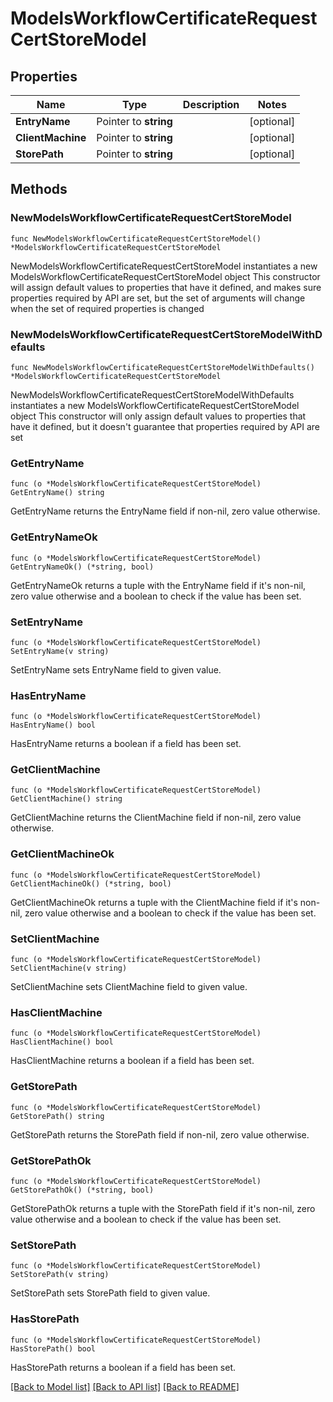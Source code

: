 # ModelsWorkflowCertificateRequestCertStoreModel

## Properties

Name | Type | Description | Notes
------------ | ------------- | ------------- | -------------
**EntryName** | Pointer to **string** |  | [optional] 
**ClientMachine** | Pointer to **string** |  | [optional] 
**StorePath** | Pointer to **string** |  | [optional] 

## Methods

### NewModelsWorkflowCertificateRequestCertStoreModel

`func NewModelsWorkflowCertificateRequestCertStoreModel() *ModelsWorkflowCertificateRequestCertStoreModel`

NewModelsWorkflowCertificateRequestCertStoreModel instantiates a new ModelsWorkflowCertificateRequestCertStoreModel object
This constructor will assign default values to properties that have it defined,
and makes sure properties required by API are set, but the set of arguments
will change when the set of required properties is changed

### NewModelsWorkflowCertificateRequestCertStoreModelWithDefaults

`func NewModelsWorkflowCertificateRequestCertStoreModelWithDefaults() *ModelsWorkflowCertificateRequestCertStoreModel`

NewModelsWorkflowCertificateRequestCertStoreModelWithDefaults instantiates a new ModelsWorkflowCertificateRequestCertStoreModel object
This constructor will only assign default values to properties that have it defined,
but it doesn't guarantee that properties required by API are set

### GetEntryName

`func (o *ModelsWorkflowCertificateRequestCertStoreModel) GetEntryName() string`

GetEntryName returns the EntryName field if non-nil, zero value otherwise.

### GetEntryNameOk

`func (o *ModelsWorkflowCertificateRequestCertStoreModel) GetEntryNameOk() (*string, bool)`

GetEntryNameOk returns a tuple with the EntryName field if it's non-nil, zero value otherwise
and a boolean to check if the value has been set.

### SetEntryName

`func (o *ModelsWorkflowCertificateRequestCertStoreModel) SetEntryName(v string)`

SetEntryName sets EntryName field to given value.

### HasEntryName

`func (o *ModelsWorkflowCertificateRequestCertStoreModel) HasEntryName() bool`

HasEntryName returns a boolean if a field has been set.

### GetClientMachine

`func (o *ModelsWorkflowCertificateRequestCertStoreModel) GetClientMachine() string`

GetClientMachine returns the ClientMachine field if non-nil, zero value otherwise.

### GetClientMachineOk

`func (o *ModelsWorkflowCertificateRequestCertStoreModel) GetClientMachineOk() (*string, bool)`

GetClientMachineOk returns a tuple with the ClientMachine field if it's non-nil, zero value otherwise
and a boolean to check if the value has been set.

### SetClientMachine

`func (o *ModelsWorkflowCertificateRequestCertStoreModel) SetClientMachine(v string)`

SetClientMachine sets ClientMachine field to given value.

### HasClientMachine

`func (o *ModelsWorkflowCertificateRequestCertStoreModel) HasClientMachine() bool`

HasClientMachine returns a boolean if a field has been set.

### GetStorePath

`func (o *ModelsWorkflowCertificateRequestCertStoreModel) GetStorePath() string`

GetStorePath returns the StorePath field if non-nil, zero value otherwise.

### GetStorePathOk

`func (o *ModelsWorkflowCertificateRequestCertStoreModel) GetStorePathOk() (*string, bool)`

GetStorePathOk returns a tuple with the StorePath field if it's non-nil, zero value otherwise
and a boolean to check if the value has been set.

### SetStorePath

`func (o *ModelsWorkflowCertificateRequestCertStoreModel) SetStorePath(v string)`

SetStorePath sets StorePath field to given value.

### HasStorePath

`func (o *ModelsWorkflowCertificateRequestCertStoreModel) HasStorePath() bool`

HasStorePath returns a boolean if a field has been set.


[[Back to Model list]](../README.md#documentation-for-models) [[Back to API list]](../README.md#documentation-for-api-endpoints) [[Back to README]](../README.md)


